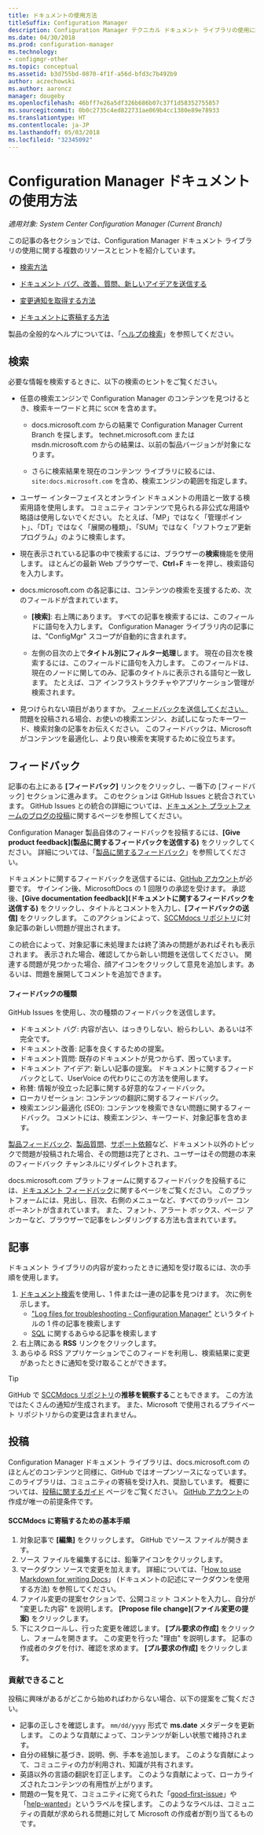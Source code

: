 ```yaml
---
title: ドキュメントの使用方法
titleSuffix: Configuration Manager
description: Configuration Manager テクニカル ドキュメント ライブラリの使用に関するヒントについて説明します。
ms.date: 04/30/2018
ms.prod: configuration-manager
ms.technology:
- configmgr-other
ms.topic: conceptual
ms.assetid: b3d755bd-0870-4f1f-a56d-bfd3c7b492b9
author: aczechowski
ms.author: aaroncz
manager: dougeby
ms.openlocfilehash: 46bff7e26a5df326b686b07c37f1d58352755857
ms.sourcegitcommit: 0b0c2735c4ed822731ae069b4cc1380e89e78933
ms.translationtype: HT
ms.contentlocale: ja-JP
ms.lasthandoff: 05/03/2018
ms.locfileid: "32345092"
---
```

# <a name="how-to-use-the-configuration-manager-docs"></a>Configuration Manager ドキュメントの使用方法

*適用対象: System Center Configuration Manager (Current Branch)*

この記事の各セクションでは、Configuration Manager ドキュメント ライブラリの使用に関する複数のリソースとヒントを紹介しています。  

- [検索方法](#bkmk_searchtips)  

- [ドキュメント バグ、改善、質問、新しいアイデアを送信する](#bkmk_docfeedback)  

- [変更通知を取得する方法](#bkmk_notifications)  

- [ドキュメントに寄稿する方法](#bkmk_contribute)  


製品の全般的なヘルプについては、「[ヘルプの検索](/sccm/core/understand/find-help)」を参照してください。


##  <a name="bkmk_searchtips"></a> 検索   
 必要な情報を検索するときに、以下の検索のヒントをご覧ください。  

-   任意の検索エンジンで Configuration Manager のコンテンツを見つけるとき、検索キーワードと共に `SCCM` を含めます。  

    - docs.microsoft.com からの結果で Configuration Manager Current Branch を探します。 technet.microsoft.com または msdn.microsoft.com からの結果は、以前の製品バージョンが対象になります。  

    - さらに検索結果を現在のコンテンツ ライブラリに絞るには、`site:docs.microsoft.com` を含め、検索エンジンの範囲を指定します。  

-   ユーザー インターフェイスとオンライン ドキュメントの用語と一致する検索用語を使用します。 コミュニティ コンテンツで見られる非公式な用語や略語は使用しないでください。 たとえば、「MP」ではなく「管理ポイント」、「DT」ではなく「展開の種類」、「SUM」ではなく「ソフトウェア更新プログラム」のように検索します。  

-   現在表示されている記事の中で検索するには、ブラウザーの**検索**機能を使用します。 ほとんどの最新 Web ブラウザーで、**Ctrl**+**F** キーを押し、検索語句を入力します。  

-   docs.microsoft.com の各記事には、コンテンツの検索を支援するため、次のフィールドが含まれています。  

    - **[検索]**: 右上隅にあります。 すべての記事を検索するには、このフィールドに語句を入力します。 Configuration Manager ライブラリ内の記事には、"ConfigMgr" スコープが自動的に含まれます。  

    - 左側の目次の上で**タイトル別にフィルター処理**します。 現在の目次を検索するには、このフィールドに語句を入力します。 このフィールドは、現在のノードに関してのみ、記事のタイトルに表示される語句と一致します。 たとえば、コア インフラストラクチャやアプリケーション管理が検索されます。  

- 見つけられない項目がありますか。 [フィードバックを送信してください。](#bkmk_docfeedback) 問題を投稿される場合、お使いの検索エンジン、お試しになったキーワード、検索対象の記事をお伝えください。 このフィードバックは、Microsoft がコンテンツを最適化し、より良い検索を実現するために役立ちます。  



## <a name="bkmk_docfeedback"></a> フィードバック

記事の右上にある **[フィードバック]** リンクをクリックし、一番下の [フィードバック] セクションに進みます。 このセクションは GitHub Issues と統合されています。 GitHub Issues との統合の詳細については、[ドキュメント プラットフォームのブログの投稿](https://docs.microsoft.com/teamblog/a-new-feedback-system-is-coming-to-docs)に関するページを参照してください。

Configuration Manager 製品自体のフィードバックを投稿するには、**[Give product feedback]\(製品に関するフィードバックを送信する\)** をクリックしてください。 詳細については、「[製品に関するフィードバック](/sccm/core/understand/find-help#product-feedback)」を参照してください。 

ドキュメントに関するフィードバックを送信するには、[GitHub アカウント](https://github.com/join)が必要です。 サインイン後、MicrosoftDocs の 1 回限りの承認を受けます。 承認後、**[Give documentation feedback]\(ドキュメントに関するフィードバックを送信する\)** をクリックし、タイトルとコメントを入力し、**[フィードバックの送信]** をクリックします。 このアクションによって、[SCCMdocs リポジトリ](https://github.com/MicrosoftDocs/SCCMdocs/issues)に対象記事の新しい問題が提出されます。

この統合によって、対象記事に未処理または終了済みの問題があればそれも表示されます。 表示された場合、確認してから新しい問題を送信してください。 関連する問題が見つかった場合、顔アイコンをクリックして意見を追加します。あるいは、問題を展開してコメントを追加できます。 

#### <a name="types-of-feedback"></a>フィードバックの種類
GitHub Issues を使用し、次の種類のフィードバックを送信します。
- ドキュメント バグ: 内容が古い、はっきりしない、紛らわしい、あるいは不完全です。
- ドキュメント改善: 記事を良くするための提案。
- ドキュメント質問: 既存のドキュメントが見つからず、困っています。
- ドキュメント アイデア: 新しい記事の提案。 ドキュメントに関するフィードバックとして、UserVoice の代わりにこの方法を使用します。
- 称賛: 情報が役立った記事に関する好意的なフィードバック。
- ローカリゼーション: コンテンツの翻訳に関するフィードバック。
- 検索エンジン最適化 (SEO): コンテンツを検索できない問題に関するフィードバック。 コメントには、検索エンジン、キーワード、対象記事を含めます。

[製品フィードバック](/sccm/core/understand/find-help#product-feedback)、[製品質問](https://social.technet.microsoft.com/Forums/en-US/home?category=ConfigMgrCB)、[サポート依頼](https://aka.ms/cmcbsupport)など、ドキュメント以外のトピックで問題が投稿された場合、その問題は完了とされ、ユーザーはその問題の本来のフィードバック チャンネルにリダイレクトされます。

docs.microsoft.com プラットフォームに関するフィードバックを投稿するには、[ドキュメント フィードバック](https://aka.ms/sitefeedback)に関するページをご覧ください。 このプラットフォームには、見出し、目次、右側のメニューなど、すべてのラッパー コンポーネントが含まれています。 また、フォント、アラート ボックス、ページ アンカーなど、ブラウザーで記事をレンダリングする方法も含まれています。



## <a name="bkmk_notifications"></a> 記事

ドキュメント ライブラリの内容が変わったときに通知を受け取るには、次の手順を使用します。

1. [ドキュメント検索](https://docs.microsoft.com/search/index?scope=ConfigMgr)を使用し、1 件または一連の記事を見つけます。 次に例を示します。
    - ["Log files for troubleshooting - Configuration Manager"](https://docs.microsoft.com/search/index?search=%22Log+files+for+troubleshooting+-+Configuration+Manager%22&scope=ConfigMgr) というタイトルの 1 件の記事を検索します
    - [SQL](https://docs.microsoft.com/search/index?search=SQL&scope=ConfigMgr) に関するあらゆる記事を検索します
2. 右上隅にある **RSS** リンクをクリックします。 
3. あらゆる RSS アプリケーションでこのフィードを利用し、検索結果に変更があったときに通知を受け取ることができます。


> [!Tip]  
> GitHub で [SCCMdocs リポジトリ](https://github.com/MicrosoftDocs/SCCMdocs)の**推移を観察する**こともできます。 この方法ではたくさんの通知が生成されます。 また、Microsoft で使用されるプライベート リポジトリからの変更は含まれません。  



## <a name="bkmk_contribute"></a> 投稿

Configuration Manager ドキュメント ライブラリは、docs.microsoft.com のほとんどのコンテンツと同様に、GitHub ではオープンソースになっています。 このライブラリは、コミュニティの寄稿を受け入れ、奨励しています。 概要については、[投稿に関するガイド](https://docs.microsoft.com/contribute) ページをご覧ください。 [GitHub アカウント](https://github.com/join)の作成が唯一の前提条件です。

#### <a name="basic-steps-to-contribute-to-sccmdocs"></a>SCCMdocs に寄稿するための基本手順
1. 対象記事で **[編集]** をクリックします。 GitHub でソース ファイルが開きます。
2. ソース ファイルを編集するには、鉛筆アイコンをクリックします。
3. マークダウン ソースで変更を加えます。 詳細については、「[How to use Markdown for writing Docs](https://docs.microsoft.com/contribute/how-to-write-use-markdown)」 (ドキュメントの記述にマークダウンを使用する方法) を参照してください。 
4. ファイル変更の提案セクションで、公開コミット コメントを入力し、自分が "変更した内容" を説明します。 **[Propose file change]\(ファイル変更の提案\)** をクリックします。
5. 下にスクロールし、行った変更を確認します。 **[プル要求の作成]** をクリックし、フォームを開きます。 この変更を行った "理由" を説明します。 記事の作成者のタグを付け、確認を求めます。 **[プル要求の作成]** をクリックします。

### <a name="what-to-contribute"></a>貢献できること
投稿に興味があるがどこから始めればわからない場合、以下の提案をご覧ください。
- 記事の正しさを確認します。 `mm/dd/yyyy` 形式で **ms.date** メタデータを更新します。 このような貢献によって、コンテンツが新しい状態で維持されます。
- 自分の経験に基づき、説明、例、手本を追加します。 このような貢献によって、コミュニティの力が利用され、知識が共有されます。  
- 英語以外の言語の翻訳を訂正します。 このような貢献によって、ローカライズされたコンテンツの有用性が上がります。
- 問題の一覧を見て、コミュニティに宛てられた「[good-first-issue](https://github.com/MicrosoftDocs/sccmdocs/issues?q=is:open+is:issue+label:good-first-issue)」や「[help-wanted](https://github.com/MicrosoftDocs/sccmdocs/issues?q=is:open+is:issue+label:help-wanted)」というラベルを探します。 このようなラベルは、コミュニティの貢献が求められる問題に対して Microsoft の作成者が割り当てるものです。